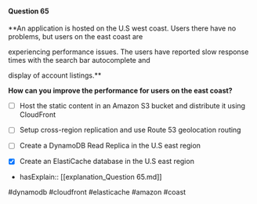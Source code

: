 #### Question  65


**An application is hosted on the U.S west coast. Users there have no problems, but users on the east coast are

experiencing performance issues. The users have reported slow response times with the search bar autocomplete and

display of account listings.**


**How can you improve the performance for users on the east coast?**


- [ ] Host the static content in an Amazon S3 bucket and distribute it using CloudFront


- [ ] Setup cross-region replication and use Route 53 geolocation routing


- [ ] Create a DynamoDB Read Replica in the U.S east region


- [x] Create an ElastiCache database in the U.S east region



- hasExplain:: [[explanation_Question  65.md]]

#dynamodb #cloudfront #elasticache #amazon #coast 